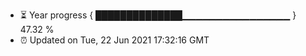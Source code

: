 - ⏳ Year progress { ██████████████▁▁▁▁▁▁▁▁▁▁▁▁▁▁▁▁ } 47.32 %
- ⏰ Updated on Tue, 22 Jun 2021 17:32:16 GMT


